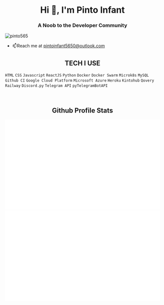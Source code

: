 <h1 align="center">Hi 👋, I'm Pinto Infant</h1>
<h3 align="center">A Noob to the Developer Community</h3>

<p align="left"> <img src="https://komarev.com/ghpvc/?username=pinto565&label=Profile%20views&color=0e75b6&style=flat" alt="pinto565" /> </p>

- 📫Reach me at pintoinfant5650@outlook.com

<h2 align="center">TECH I USE</h2>

  `HTML` `CSS` `Javascript` `ReactJS` `Python` `Docker` `Docker Swarm` `Microk8s` `MySQL` `Github CI` `Google Cloud Platform` `Microsoft Azure` `Heroku` `Kintohub` `Qovery` `Railway` `Discord.py` `Telegram API` `pyTelegramBotAPI`



<br>


<h2 align="center">Github Profile Stats</h2>
<p align="center">
     <img src="https://raw.githubusercontent.com/Pinto565/github-stats/master/generated/overview.svg">
    <img src="https://raw.githubusercontent.com/Pinto565/github-stats/master/generated/languages.svg">
  <!--<img src="https://activity-graph.herokuapp.com/graph?username=Pinto565">-->
</p>
<!--<p align="center">
  <img src="https://activity-graph.herokuapp.com/graph?username=Pinto565&bg_color=fff&color=708090&line=42B883&point=42B883&area=true&hide_border=true">
  </p>
<br>

<p align="center">
     <img src="https://github-readme-stats.vercel.app/api/top-langs/?username=Pinto565&hide=pug">
</p>-->
